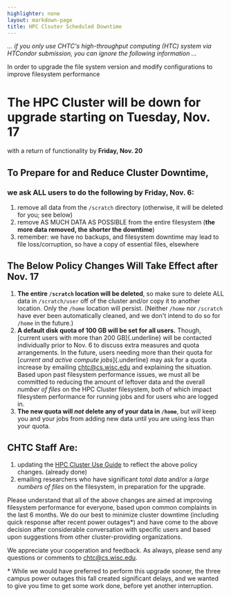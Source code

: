 ```yaml
---
highlighter: none
layout: markdown-page
title: HPC Clsuter Scheduled Downtime
---
```



*\... if you only use CHTC\'s high-throughput computing (HTC) system via
HTCondor submission, you can ignore the following information \...*



In order to upgrade the file system version and modify configurations to
improve filesystem performance

The HPC Cluster will be down for upgrade starting on Tuesday, Nov. 17
=====================================================================

with a return of functionality by **Friday, Nov. 20**


To Prepare for and Reduce Cluster Downtime,
-------------------------------------------


### we ask ALL users to do the following by Friday, Nov. 6:

1.  remove all data from the `/scratch` directory (otherwise, it will be
    deleted for you; see below)
2.  remove AS MUCH DATA AS POSSIBLE from the entire filesystem (**the
    more data removed, the shorter the downtime**)
3.  remember: we have no backups, and filesystem downtime may lead to
    file loss/corruption, so have a copy of essential files, elsewhere

The Below Policy Changes Will Take Effect after Nov. 17
-------------------------------------------------------

1.  **The entire `/scratch` location will be deleted**, so make sure to
    delete ALL data in `/scratch/user` off of the cluster and/or copy it
    to another location. Only the `/home` location will persist.
    (Neither `/home` nor `/scratch` have ever been automatically
    cleaned, and we don\'t intend to do so for `/home` in the future.)
2.  **A default disk quota of 100 GB will be set for all users.**
    Though, [current users with more than 200 GB]{.underline} will be
    contacted individually prior to Nov. 6 to discuss extra measures and
    quota arrangements. In the future, users needing more than their
    quota for [*current and active compute jobs*]{.underline} may ask
    for a quota increase by emailing
    [chtc@cs.wisc.edu](mailto:chtc@cs.wisc.edu) and explaining the situation.
    Based upon past filesystem performance issues, we must all be
    committed to reducing the amount of leftover data and the overall
    *number of files* on the HPC Cluster filesystem, both of which
    impact filesystem performance for running jobs and for users who are
    logged in.
3.  **The new quota will *not* delete any of your data in `/home`**, but
    *will* keep you and your jobs from adding new data until you are
    using less than your quota.

CHTC Staff Are:
---------------

1.  updating the [HPC Cluster Use Guide]() to reflect
    the above policy changes. (already done)
2.  emailing researchers who have significant *total data* and/or a
    *large numbers of files* on the filesystem, in preparation for the
    upgrade.

Please understand that all of the above changes are aimed at improving
filesystem performance for everyone, based upon common complaints in the
last 6 months. We do our best to minimize cluster downtime (including
quick response after recent power outages*) and have come to
the above decision after considerable conversation with specific users
and based upon suggestions from other cluster-providing organizations.

We appreciate your cooperation and feedback. As always, please send any
questions or comments to [chtc\@cs.wisc.edu](mailto:chtc@cs.wisc.edu).


\* While we would have preferred to perform this upgrade sooner, the
three campus power outages this fall created significant delays, and we
wanted to give you time to get some work done, before yet another
interruption.
